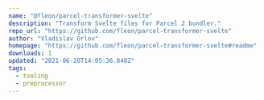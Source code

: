 ```yaml
---
name: "@fleon/parcel-transformer-svelte"
description: "Transform Svelte files for Parcel 2 bundler."
repo_url: "https://github.com/fleon/parcel-transformer-svelte"
author: "Vladislav Orlov"
homepage: "https://github.com/fleon/parcel-transformer-svelte#readme"
downloads: 1
updated: "2021-06-20T14:05:36.848Z"
tags: 
  - tooling
  - preprocessor
---
```

